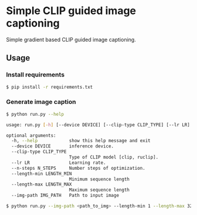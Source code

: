 # Simple CLIP guided image captioning

Simple gradient based CLIP guided image captioning.

## Usage

### Install requirements

```bash
$ pip install -r requirements.txt
```

### Generate image caption

```bash
$ python run.py --help

usage: run.py [-h] [--device DEVICE] [--clip-type CLIP_TYPE] [--lr LR] [--n-steps N_STEPS] [--length-min LENGTH_MIN] [--length-max LENGTH_MAX] [--img-path IMG_PATH]

optional arguments:
  -h, --help            show this help message and exit
  --device DEVICE       inference device.
  --clip-type CLIP_TYPE
                        Type of CLIP model [clip, ruclip].
  --lr LR               Learning rate.
  --n-steps N_STEPS     Number steps of optimization.
  --length-min LENGTH_MIN
                        Minimum sequence length
  --length-max LENGTH_MAX
                        Maximum sequence length
  --img-path IMG_PATH   Path to input image
```

```bash
$ python run.py --img-path <path_to_img> --length-min 1 --length-max 32 --clip-type ruclip
```